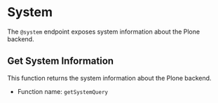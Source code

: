 # System

The `@system` endpoint exposes system information about the Plone backend.

## Get System Information

This function returns the system information about the Plone backend.

- Function name: `getSystemQuery`
